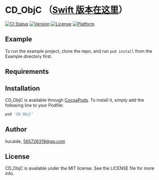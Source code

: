 # CD_ObjC （[Swift 版本在这里](https://github.com/liucaide/CD)）

[![CI Status](https://img.shields.io/travis/liucaide/CD_ObjC.svg?style=flat)](https://travis-ci.org/liucaide/CD_ObjC)
[![Version](https://img.shields.io/cocoapods/v/CD_ObjC.svg?style=flat)](https://cocoapods.org/pods/CD_ObjC)
[![License](https://img.shields.io/cocoapods/l/CD_ObjC.svg?style=flat)](https://cocoapods.org/pods/CD_ObjC)
[![Platform](https://img.shields.io/cocoapods/p/CD_ObjC.svg?style=flat)](https://cocoapods.org/pods/CD_ObjC)

## Example

To run the example project, clone the repo, and run `pod install` from the Example directory first.

## Requirements

## Installation

CD_ObjC is available through [CocoaPods](https://cocoapods.org). To install
it, simply add the following line to your Podfile:

```ruby
pod 'CD_ObjC'
```

## Author

liucaide, 565726319@qq.com

## License

CD_ObjC is available under the MIT license. See the LICENSE file for more info.

